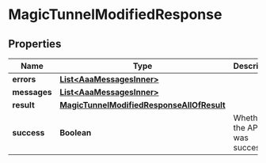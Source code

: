 

# MagicTunnelModifiedResponse


## Properties

| Name | Type | Description | Notes |
|------------ | ------------- | ------------- | -------------|
|**errors** | [**List&lt;AaaMessagesInner&gt;**](AaaMessagesInner.md) |  |  |
|**messages** | [**List&lt;AaaMessagesInner&gt;**](AaaMessagesInner.md) |  |  |
|**result** | [**MagicTunnelModifiedResponseAllOfResult**](MagicTunnelModifiedResponseAllOfResult.md) |  |  |
|**success** | **Boolean** | Whether the API call was successful |  |



